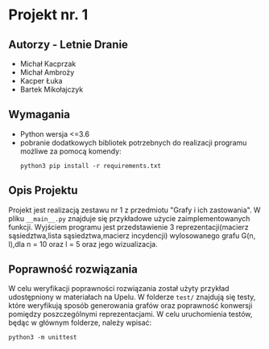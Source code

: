 # Projekt nr. 1

## Autorzy - Letnie Dranie
- Michał Kacprzak
- Michał Ambroży
- Kacper Łuka
- Bartek Mikołajczyk

## Wymagania
- Python wersja <=3.6
- pobranie dodatkowych bibliotek potrzebnych do realizacji programu możliwe za pomocą komendy:
    ```
    python3 pip install -r requirements.txt
    ```
## Opis Projektu
Projekt jest realizacją zestawu nr 1 z przedmiotu "Grafy i ich zastowania". 
W pliku `__main__.py` znajduje się przykładowe użycie zaimplementowanych funkcji. 
Wyjściem programu jest przedstawienie 3 reprezentacji(macierz sąsiedztwa,lista sąsiedztwa,macierz incydencji) 
wylosowanego grafu G(n, l),dla n = 10 oraz  l = 5 oraz jego wizualizacja.
## Poprawność rozwiązania
W celu weryfikacji poprawności rozwiązania został użyty przykład udostępniony w materiałach na Upelu. 
W folderze `test/` znajdują się testy, które weryfikują sposób generowania grafów 
oraz poprawność konwersji pomiędzy poszczególnymi reprezentacjami.
W celu uruchomienia testów, będąc w głównym folderze, należy wpisać:

    
    python3 -m unittest
    
